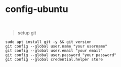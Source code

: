 # config-ubuntu
<br>

> setup git
```
sudo apt install git -y && git version
git config --global user.name "your username"
git config --global user.email "your email"
git config --global user.password "your password"
git config --global credential.helper store
```



